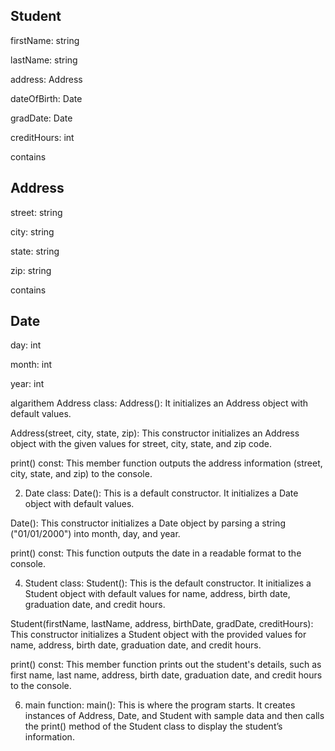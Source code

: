  Student
 -----------------
 firstName: string
 
 lastName: string
 
 address: Address
 
 dateOfBirth: Date
 
 gradDate: Date 
 
 creditHours: int

 contains
 
 Address
 --------------
 street: string 
 
 city: string
 
 state: string

 zip: string

 contains
 
 Date
 --------------
 day: int
 
 month: int
 
 year: int


 algarithem
 Address class:
Address(): It initializes an Address object with default values.

Address(street, city, state, zip): This constructor initializes an Address object with the given values for street, city, state, and zip code.

print() const: This member function outputs the address information (street, city, state, and zip) to the console.

2. Date class:
Date(): This is a default constructor. It initializes a Date object with default values.

Date(): This constructor initializes a Date object by parsing a string ("01/01/2000") into month, day, and year.

print() const: This function outputs the date in a readable format to the console.

4. Student class:
Student(): This is the default constructor. It initializes a Student object with default values for name, address, birth date, graduation date, and credit hours.

Student(firstName, lastName, address, birthDate, gradDate, creditHours): This constructor initializes a Student object with the provided values for name, address, birth date, graduation date, and credit hours.

print() const: This member function prints out the student's details, such as first name, last name, address, birth date, graduation date, and credit hours to the console.

6. main function:
main(): This is where the program starts. It creates instances of Address, Date, and Student with sample data and then calls the print() method of the Student class to display the student’s information.
